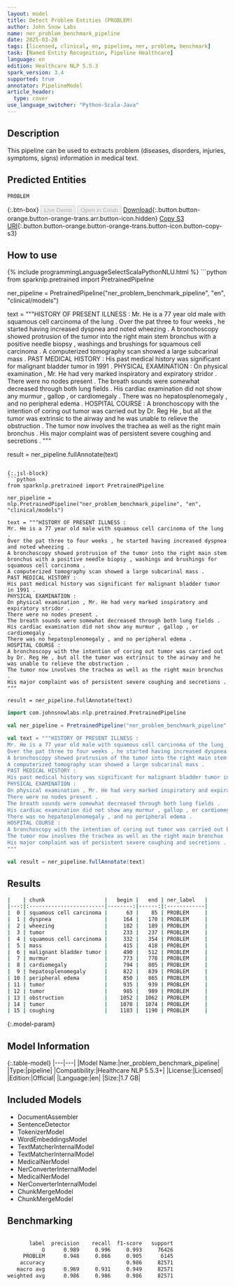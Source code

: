 ```yaml
---
layout: model
title: Detect Problem Entities (PROBLEM)
author: John Snow Labs
name: ner_problem_benchmark_pipeline
date: 2025-03-28
tags: [licensed, clinical, en, pipeline, ner, problem, benchmark]
task: [Named Entity Recognition, Pipeline Healthcare]
language: en
edition: Healthcare NLP 5.5.3
spark_version: 3.4
supported: true
annotator: PipelineModel
article_header:
  type: cover
use_language_switcher: "Python-Scala-Java"
---
```


## Description

This pipeline can be used to extracts problem (diseases, disorders, injuries, symptoms, signs) information in medical text.

## Predicted Entities

`PROBLEM`

{:.btn-box}
<button class="button button-orange" disabled>Live Demo</button>
<button class="button button-orange" disabled>Open in Colab</button>
[Download](https://s3.amazonaws.com/auxdata.johnsnowlabs.com/clinical/models/ner_problem_benchmark_pipeline_en_5.5.3_3.4_1743125114956.zip){:.button.button-orange.button-orange-trans.arr.button-icon.hidden}
[Copy S3 URI](s3://auxdata.johnsnowlabs.com/clinical/models/ner_problem_benchmark_pipeline_en_5.5.3_3.4_1743125114956.zip){:.button.button-orange.button-orange-trans.button-icon.button-copy-s3}

## How to use



<div class="tabs-box" markdown="1">
{% include programmingLanguageSelectScalaPythonNLU.html %}
```python
from sparknlp.pretrained import PretrainedPipeline

ner_pipeline = PretrainedPipeline("ner_problem_benchmark_pipeline", "en", "clinical/models")

text = """HISTORY OF PRESENT ILLNESS :
Mr. He is a 77 year old male with squamous cell carcinoma of the lung .
Over the pat three to four weeks , he started having increased dyspnea and noted wheezing .
A bronchoscopy showed protrusion of the tumor into the right main stem bronchus with a positive needle biopsy , washings and brushings for squamous cell carcinoma .
A computerized tomography scan showed a large subcarinal mass .
PAST MEDICAL HISTORY :
His past medical history was significant for malignant bladder tumor in 1991 .
PHYSICAL EXAMINATION :
On physical examination , Mr. He had very marked inspiratory and expiratory stridor .
There were no nodes present .
The breath sounds were somewhat decreased through both lung fields .
His cardiac examination did not show any murmur , gallop , or cardiomegaly .
There was no hepatosplenomegaly , and no peripheral edema .
HOSPITAL COURSE :
A bronchoscopy with the intention of coring out tumor was carried out by Dr. Reg He , but all the tumor was extrinsic to the airway and he was unable to relieve the obstruction .
The tumor now involves the trachea as well as the right main bronchus .
His major complaint was of persistent severe coughing and secretions .
"""

result = ner_pipeline.fullAnnotate(text)
```

{:.jsl-block}
```python
from sparknlp.pretrained import PretrainedPipeline

ner_pipeline = nlp.PretrainedPipeline("ner_problem_benchmark_pipeline", "en", "clinical/models")

text = """HISTORY OF PRESENT ILLNESS :
Mr. He is a 77 year old male with squamous cell carcinoma of the lung .
Over the pat three to four weeks , he started having increased dyspnea and noted wheezing .
A bronchoscopy showed protrusion of the tumor into the right main stem bronchus with a positive needle biopsy , washings and brushings for squamous cell carcinoma .
A computerized tomography scan showed a large subcarinal mass .
PAST MEDICAL HISTORY :
His past medical history was significant for malignant bladder tumor in 1991 .
PHYSICAL EXAMINATION :
On physical examination , Mr. He had very marked inspiratory and expiratory stridor .
There were no nodes present .
The breath sounds were somewhat decreased through both lung fields .
His cardiac examination did not show any murmur , gallop , or cardiomegaly .
There was no hepatosplenomegaly , and no peripheral edema .
HOSPITAL COURSE :
A bronchoscopy with the intention of coring out tumor was carried out by Dr. Reg He , but all the tumor was extrinsic to the airway and he was unable to relieve the obstruction .
The tumor now involves the trachea as well as the right main bronchus .
His major complaint was of persistent severe coughing and secretions .
"""

result = ner_pipeline.fullAnnotate(text)
```
```scala
import com.johnsnowlabs.nlp.pretrained.PretrainedPipeline

val ner_pipeline = PretrainedPipeline("ner_problem_benchmark_pipeline", "en", "clinical/models")

val text = """HISTORY OF PRESENT ILLNESS :
Mr. He is a 77 year old male with squamous cell carcinoma of the lung .
Over the pat three to four weeks , he started having increased dyspnea and noted wheezing .
A bronchoscopy showed protrusion of the tumor into the right main stem bronchus with a positive needle biopsy , washings and brushings for squamous cell carcinoma .
A computerized tomography scan showed a large subcarinal mass .
PAST MEDICAL HISTORY :
His past medical history was significant for malignant bladder tumor in 1991 .
PHYSICAL EXAMINATION :
On physical examination , Mr. He had very marked inspiratory and expiratory stridor .
There were no nodes present .
The breath sounds were somewhat decreased through both lung fields .
His cardiac examination did not show any murmur , gallop , or cardiomegaly .
There was no hepatosplenomegaly , and no peripheral edema .
HOSPITAL COURSE :
A bronchoscopy with the intention of coring out tumor was carried out by Dr. Reg He , but all the tumor was extrinsic to the airway and he was unable to relieve the obstruction .
The tumor now involves the trachea as well as the right main bronchus .
His major complaint was of persistent severe coughing and secretions .
"""

val result = ner_pipeline.fullAnnotate(text)
```
</div>

## Results

```bash
|    | chunk                   |   begin |   end | ner_label   |
|---:|:------------------------|--------:|------:|:------------|
|  0 | squamous cell carcinoma |      63 |    85 | PROBLEM     |
|  1 | dyspnea                 |     164 |   170 | PROBLEM     |
|  2 | wheezing                |     182 |   189 | PROBLEM     |
|  3 | tumor                   |     233 |   237 | PROBLEM     |
|  4 | squamous cell carcinoma |     332 |   354 | PROBLEM     |
|  5 | mass                    |     415 |   418 | PROBLEM     |
|  6 | malignant bladder tumor |     490 |   512 | PROBLEM     |
|  7 | murmur                  |     773 |   778 | PROBLEM     |
|  8 | cardiomegaly            |     794 |   805 | PROBLEM     |
|  9 | hepatosplenomegaly      |     822 |   839 | PROBLEM     |
| 10 | peripheral edema        |     850 |   865 | PROBLEM     |
| 11 | tumor                   |     935 |   939 | PROBLEM     |
| 12 | tumor                   |     985 |   989 | PROBLEM     |
| 13 | obstruction             |    1052 |  1062 | PROBLEM     |
| 14 | tumor                   |    1070 |  1074 | PROBLEM     |
| 15 | coughing                |    1183 |  1190 | PROBLEM     |
```

{:.model-param}
## Model Information

{:.table-model}
|---|---|
|Model Name:|ner_problem_benchmark_pipeline|
|Type:|pipeline|
|Compatibility:|Healthcare NLP 5.5.3+|
|License:|Licensed|
|Edition:|Official|
|Language:|en|
|Size:|1.7 GB|

## Included Models

- DocumentAssembler
- SentenceDetector
- TokenizerModel
- WordEmbeddingsModel
- TextMatcherInternalModel
- TextMatcherInternalModel
- MedicalNerModel
- NerConverterInternalModel
- MedicalNerModel
- NerConverterInternalModel
- ChunkMergeModel
- ChunkMergeModel

## Benchmarking

```bash

       label  precision    recall  f1-score   support
           O      0.989     0.996     0.993     76426
     PROBLEM      0.948     0.866     0.905      6145
    accuracy                          0.986     82571
   macro avg      0.969     0.931     0.949     82571
weighted avg      0.986     0.986     0.986     82571

```